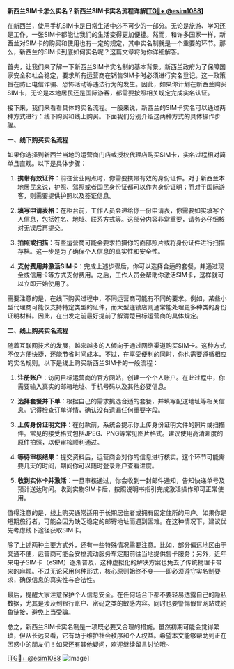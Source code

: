 **新西兰SIM卡怎么实名？新西兰SIM卡实名流程详解[[TG💪+ @esim1088](https://t.me/s/esim1088)]**

在新西兰，使用手机SIM卡是日常生活中必不可少的一部分。无论是旅游、学习还是工作，一张SIM卡都能让我们的生活变得更加便捷。然而，和许多国家一样，新西兰对SIM卡的购买和使用也有一定的规定，其中实名制就是一个重要的环节。那么，新西兰的SIM卡到底如何实名呢？这篇文章将为你详细解答。

首先，让我们来了解一下新西兰SIM卡实名制的基本背景。新西兰政府为了保障国家安全和社会稳定，要求所有运营商在销售SIM卡时必须进行实名登记。这一政策旨在防止电信诈骗、恐怖活动等违法行为的发生。因此，如果你计划在新西兰购买SIM卡，无论是本地居民还是国际游客，都需要按照相关规定完成实名认证。

接下来，我们来看看具体的实名流程。一般来说，新西兰的SIM卡实名可以通过两种方式进行：线下购买和线上购买。下面我们分别介绍这两种方式的具体操作步骤。

**一、线下购买实名流程**

如果你选择到新西兰当地的运营商门店或授权代理店购买SIM卡，实名过程相对简单且直观。以下是具体步骤：

1. **携带有效证件**：前往营业网点时，你需要携带有效的身份证件。对于新西兰本地居民来说，护照、驾照或者国民身份证都可以作为身份证明；而对于国际游客，则需要提供护照以及签证信息。

2. **填写申请表格**：在柜台前，工作人员会递给你一份申请表，你需要如实填写个人信息，包括姓名、地址、联系方式等。这部分内容非常重要，请务必仔细核对无误后再提交。

3. **拍照或扫描**：有些运营商可能会要求拍摄你的面部照片或将身份证件进行扫描存档。这一步是为了确保个人信息的真实性和安全性。

4. **支付费用并激活SIM卡**：完成上述步骤后，你可以选择合适的套餐，并通过现金或信用卡等方式支付费用。之后，工作人员会帮助你激活SIM卡，这样就可以立即开始使用了。

需要注意的是，在线下购买过程中，不同运营商可能有不同的要求。例如，某些小型代理商可能仅支持特定类型的证件，而大型连锁店则通常能处理更多种类的身份证明材料。因此，在出发之前最好提前了解清楚目标运营商的具体规定。

**二、线上购买实名流程**

随着互联网技术的发展，越来越多的人倾向于通过网络渠道购买SIM卡。这种方式不仅方便快捷，还能节省时间成本。不过，在享受便利的同时，你也需要遵循相应的实名规则。以下是线上购买新西兰SIM卡的一般流程：

1. **注册账户**：访问目标运营商的官方网站，创建一个个人账户。在此过程中，你需要输入真实的邮箱地址、手机号码以及其他必要信息。

2. **选择套餐并下单**：根据自己的需求挑选合适的套餐，并填写配送地址等相关信息。记得检查订单详情，确认没有遗漏任何重要字段。

3. **上传身份证明文件**：在付款前，系统会提示你上传身份证明文件的照片或扫描件。常见的接受格式包括JPEG、PNG等常见图片格式。建议使用高清晰度的原件拍照，以便审核顺利通过。

4. **等待审核结果**：提交资料后，运营商会对你的信息进行核实。这个环节可能需要几天的时间，期间你可以随时登录账户查看进度。

5. **收到实体卡并激活**：一旦审核通过，你会收到一封邮件通知，告知快递单号及预计送达时间。收到实物SIM卡后，按照说明书指引完成激活操作即可正常使用。

值得注意的是，线上购买通常适用于长期居住者或拥有固定住所的用户。如果你是短期旅行者，可能会因为缺乏稳定的邮寄地址而遇到困难。在这种情况下，建议优先考虑线下途径获取SIM卡。

除了上述两种主要方式外，还有一些特殊情况需要注意。比如，部分偏远地区由于交通不便，运营商可能会安排流动服务车定期前往当地提供售卡服务；另外，近年来电子SIM卡（eSIM）逐渐普及，这种虚拟化的解决方案也免去了传统物理卡带来的麻烦。不过无论采用何种形式，核心原则始终不变——即必须遵守实名制要求，确保信息的真实性与合法性。

最后，提醒大家注意保护个人信息安全。在任何场合下都不要轻易透露自己的隐私数据，尤其是涉及到银行账户、密码之类的敏感内容。同时也要警惕假冒网站或钓鱼链接，避免上当受骗。

总之，新西兰SIM卡实名制是一项既必要又合理的措施。虽然初期可能会觉得繁琐，但从长远来看，它有助于维护社会秩序和个人权益。希望本文能够帮助到正在困惑中的朋友们！如果还有其他疑问，欢迎继续留言讨论哦~

[[TG💪+ @esim1088](https://t.me/s/esim1088) ![Image](https://i.postimg.cc/4NQfJmqS/Snipaste-2025-05-13-00-14-12.png)]